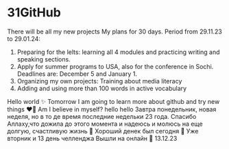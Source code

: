 # 31GitHub
There will be all my new projects 
My plans for 30 days. Period from 29.11.23 to 29.01.24:
1. Preparing for the lelts: learning all 4 modules and practicing writing and speaking sections.
2. Apply for summer programs to USA, also for the conference in Sochi. Deadlines are: December 5 and January 1.
3. Organizing my own projects: Training about media literacy
4. Adding and using more than 100 words in active vocabulary

Hello world ✨
Tomorrow I am going to learn more about github and try new things ❤️‍🔥
Am I believe in myself?
hello 
hello
Завтра понедельник, новая неделя, но в то де время последние недельки 23 года. Спасибо Аллаху,что дожила до этого момента и надеюсь и молюсь на еще долгую, счастливую жизнь 🥰
Хороший денек был сегодня 🤪
Уже вторник и 13 день челленджа 
Вышли на онлайн 🥳 13.12.23
